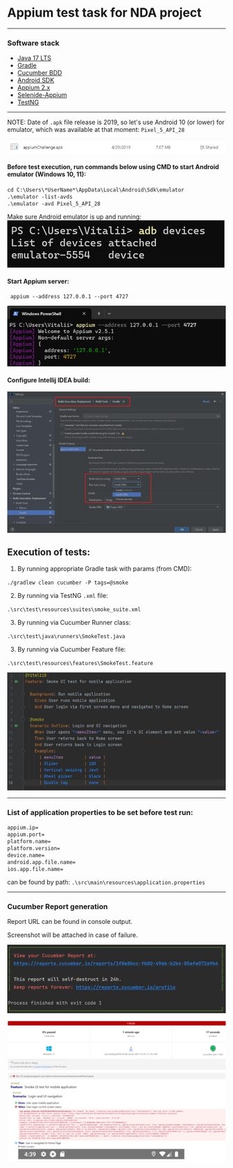 # Appium test task for NDA project

___
### Software stack
- [Java 17 LTS](https://www.oracle.com/java/technologies/javase/jdk17-archive-downloads.html)
- [Gradle](https://gradle.org/)
- [Cucumber BDD](https://cucumber.io/)
- [Android SDK](https://developer.android.com/studio)
- [Appium 2.x](https://github.com/appium/appium)
- [Selenide-Appium](https://github.com/selenide-examples/selenide-appium)
- [TestNG](https://testng.org/doc/)
___
NOTE: Date of `.apk` file release is 2019, so let's use Android 10 (or lower) for emulator, which was available at that moment:
`Pixel_5_API_28`

![apkFileDate.png](src\main\resources\readme\apkFileDate.png)

#### Before test execution, run commands below using CMD to start Android emulator (Windows 10, 11):

```shell
cd C:\Users\*UserName*\AppData\Local\Android\Sdk\emulator
.\emulator -list-avds
.\emulator -avd Pixel_5_API_28
```
Make sure Android emulator is up and running:
![adb.png](src\main\resources\readme\adb.png)

#### Start Appium server:
```shell
 appium --address 127.0.0.1 --port 4727
```
![appium.png](src\main\resources\readme\appium.png)

#### Configure Intellij IDEA build:
![ideaConfig.png](src\main\resources\readme\ideaConfig.png)

## Execution of tests:

1. By running appropriate Gradle task with params (from CMD):

`./gradlew clean cucumber -P tags=@smoke`

2. By running via TestNG `.xml` file: 

`.\src\test\resources\suites\smoke_suite.xml`

3. By running via Cucumber Runner class: 

`.\src\test\java\runners\SmokeTest.java`

3. By running via Cucumber Feature file:

`.\src\test\resources\features\SmokeTest.feature`

![featureFile.png](src\main\resources\readme\featureFile.png)

___
### List of application properties to be set before test run:
 ```
appium.ip=
appium.port=
platform.name=
platform.version=
device.name=
android.app.file.name=
ios.app.file.name=
 ```

can be found by path: `.\src\main\resources\application.properties`

___
### Cucumber Report generation
Report URL can be found in console output.

Screenshot will be attached in case of failure.

![reportUrl.png](src\main\resources\readme\reportUrl.png)

![reportExample.png](src\main\resources\readme\reportExample.png)
